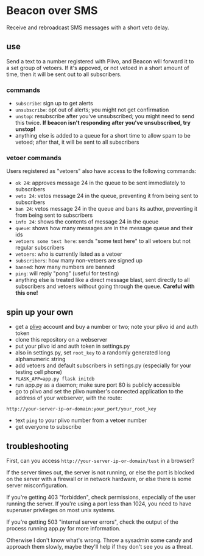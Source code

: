 # Beacon over SMS

Receive and rebroadcast SMS messages with a short veto delay.

## use

Send a text to a number registered with Plivo, and Beacon will forward it to a set group of vetoers. If it's appoved, or not vetoed in a short amount of time, then it will be sent out to all subscribers.

### commands
- `subscribe`: sign up to get alerts
- `unsubscribe`: opt out of alerts; you might not get confirmation
- `unstop`: resubscribe after you've unsubscribed; you might need to send this twice. **If beacon isn't responding after you've unsubscribed, try unstop!**
- anything else is added to a queue for a short time to allow spam to be vetoed; after that, it will be sent to all subscribers

### vetoer commands

Users registered as "vetoers" also have access to the following commands:

- `ok 24`: approves message 24 in the queue to be sent immediately to subscribers
- `veto 24`: vetos message 24 in the queue, preventing it from being sent to subscribers
- `ban 24`: vetos message 24 in the queue and bans its author, preventing it from being sent to subscribers
- `info 24`: shows the contents of message 24 in the queue
- `queue`: shows how many messages are in the message queue and their ids
- `vetoers some text here`: sends "some text here" to all vetoers but not regular subscribers
- `vetoers`: who is currently listed as a vetoer
- `subscribers`: how many non-vetoers are signed up
- `banned`: how many numbers are banned
- `ping`: will reply "pong" (useful for testing)
- anything else is treated like a direct message blast, sent directly to all subscribers and vetoers without going through the queue. **Careful with this one!**

## spin up your own

- get a [plivo][] account and buy a number or two; note your plivo id and auth token
- clone this repository on a webserver
- put your plivo id and auth token in settings.py
- also in settings.py, set `root_key` to a randomly generated long alphanumeric string
- add vetoers and default subscribers in settings.py (especially for your testing cell phone)
- `FLASK_APP=app.py flask initdb`
- run app.py as a daemon; make sure port 80 is publicly accessible
- go to plivo and set the plivo number's connected application to the address of your webserver, with the route:

```
http://your-server-ip-or-domain:your_port/your_root_key
```

- text `ping` to your plivo number from a vetoer number
- get everyone to subscribe

[plivo]: (https://plivo.com/)

## troubleshooting

First, can you access `http://your-server-ip-or-domain/test` in a browser?

If the server times out, the server is not running, or else the port is blocked on the server with a firewall or in network hardware, or else there is some server misconfiguration.

If you're getting 403 "forbidden", check permissions, especially of the user running the server. If you're using a port less than 1024, you need to have superuser privileges on most unix systems.

If you're getting 503 "internal server errors", check the output of the process running app.py for more information.

Otherwise I don't know what's wrong. Throw a sysadmin some candy and approach them slowly, maybe they'll help if they don't see you as a threat.
